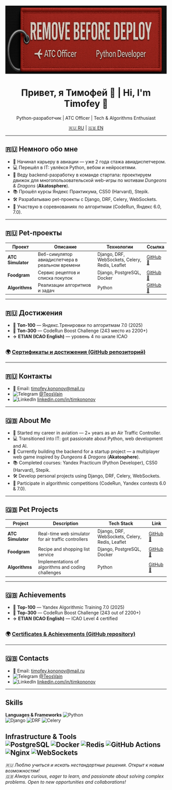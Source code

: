 <p align="center">
  <img src="./assets/img2.jpg" alt="ATC + Developer" height="212" width="768"/>
</p>

<h1 align="center">Привет, я Тимофей 👋 | Hi, I'm Timofey 👋</h1>
<p align="center">
  Python-разработчик | ATC Officer | Tech & Algorithms Enthusiast
</p>

<p align="center">
  <a href="#-немного-обо-мне">🇷🇺 RU</a> | <a href="#-about-me">🇬🇧 EN</a>
</p>

---

## 🇷🇺 Немного обо мне

- 🛫 Начинал карьеру в авиации — уже 2 года стажа авиадиспетчером.  
- 💻 Перешёл в IT: увлёкся Python, вебом и нейросетями.  
- 💼 Веду backend-разработку в команде стартапа: проектируем движок для многопользовательской web-игры по мотивам *Dungeons & Dragons* (**Akatosphere**).  
- 📚 Прошёл курсы Яндекс Практикума, CS50 (Harvard), Stepik.  
- 🛠 Разрабатываю pet-проекты с Django, DRF, Celery, WebSockets.  
- 🧩 Участвую в соревнованиях по алгоритмам (CodeRun, Яндекс 6.0, 7.0).  

---

## 🇷🇺 Pet-проекты

| Проект | Описание | Технологии | Ссылка |
|-------|----------|------------|--------|
| **ATC Simulator** | Веб-симулятор авиадиспетчера в реальном времени | Django, DRF, WebSockets, Celery, Redis, Leaflet | [GitHub 🔗](https://github.com/TeosVain/ATC-SIM) |
| **Foodgram** | Сервис рецептов и списка покупок | Django, PostgreSQL, Docker | [GitHub 🔗](https://github.com/TeosVain/foodgram) |
| **Algorithms** | Реализации алгоритмов и задач | Python | [GitHub 🔗](https://github.com/TeosVain/Algorithms-and-Data-structures) |

---

## 🇷🇺 Достижения

- 🧠 **Топ-100** — Яндекс.Тренировки по алгоритмам 7.0 (2025)  
- 🏅 **Топ-300** — CodeRun Boost Challenge (243 место из 2200+)  
- ✈️ **ETIAN (ICAO English)** — уровень 4 по шкале ICAO  

### 🌍 [Сертификаты и достижения (GitHub репозиторий)](https://github.com/TeosVain/certificates)  

---

## 🇷🇺 Контакты

- 📧 Email: timofey.kononov@mail.ru  
- ![Telegram](https://img.shields.io/badge/Telegram-2CA5E0?style=for-the-badge&logo=telegram&logoColor=white) [@TeosVain](https://t.me/TeosVain)  
- ![LinkedIn](https://img.shields.io/badge/linkedin-%230077B5.svg?style=for-the-badge&logo=linkedin&logoColor=white) [linkedin.com/in/timkononov](https://www.linkedin.com/in/timofey-kononov-b2a049318/)  

---

## 🇬🇧 About Me

- 🛫 Started my career in aviation — 2+ years as an Air Traffic Controller.  
- 💻 Transitioned into IT: got passionate about Python, web development and AI.  
- 💼 Currently building the backend for a startup project — a multiplayer web game inspired by *Dungeons & Dragons* (**Akatosphere**).  
- 📚 Completed courses: Yandex Practicum (Python Developer), CS50 (Harvard), Stepik.  
- 🛠 Develop personal projects using Django, DRF, Celery, WebSockets.  
- 🧩 Participate in algorithmic competitions (CodeRun, Yandex contests 6.0 & 7.0).  

---

## 🇬🇧 Pet Projects

| Project | Description | Tech Stack | Link |
|---------|-------------|------------|------|
| **ATC Simulator** | Real-time web simulator for air traffic controllers | Django, DRF, WebSockets, Celery, Redis, Leaflet | [GitHub 🔗](https://github.com/TeosVain/ATC-SIM) |
| **Foodgram** | Recipe and shopping list service | Django, PostgreSQL, Docker | [GitHub 🔗](https://github.com/TeosVain/foodgram) |
| **Algorithms** | Implementations of algorithms and coding challenges | Python | [GitHub 🔗](https://github.com/TeosVain/Algorithms-and-Data-structures) |

---

## 🇬🇧 Achievements

- 🧠 **Top-100** — Yandex Algorithmic Training 7.0 (2025)  
- 🏅 **Top-300** — CodeRun Boost Challenge (243 out of 2200+)  
- ✈️ **ETIAN (ICAO English)** — ICAO Level 4 certified

### 🌍 [Certificates & Achievements (GitHub repository)](https://github.com/TeosVain/certificates)  

---

## 🇬🇧 Contacts

- 📧 Email: timofey.kononov@mail.ru  
- ![Telegram](https://img.shields.io/badge/Telegram-2CA5E0?style=for-the-badge&logo=telegram&logoColor=white) [@TeosVain](https://t.me/TeosVain)  
- ![LinkedIn](https://img.shields.io/badge/linkedin-%230077B5.svg?style=for-the-badge&logo=linkedin&logoColor=white) [linkedin.com/in/timkononov](https://www.linkedin.com/in/timofey-kononov-b2a049318/)  

---
## Skills

**Languages & Frameworks**
![Python](https://img.shields.io/badge/Python-3670A0?style=for-the-badge&logo=python&logoColor=white)  
![Django](https://img.shields.io/badge/Django-092E20?style=for-the-badge&logo=django&logoColor=white) ![DRF](https://img.shields.io/badge/DRF-red?style=for-the-badge)  ![Celery](https://img.shields.io/badge/Celery-37814A?style=for-the-badge&logo=celery&logoColor=white)  

**Infrastructure & Tools**  
![PostgreSQL](https://img.shields.io/badge/PostgreSQL-316192?style=for-the-badge&logo=postgresql&logoColor=white)  ![Docker](https://img.shields.io/badge/Docker-2496ED?style=for-the-badge&logo=docker&logoColor=white)  ![Redis](https://img.shields.io/badge/Redis-DC382D?style=for-the-badge&logo=redis&logoColor=white)  ![GitHub Actions](https://img.shields.io/badge/GitHub_Actions-2088FF?style=for-the-badge&logo=github-actions&logoColor=white)  ![Nginx](https://img.shields.io/badge/nginx-%23009639.svg?style=for-the-badge&logo=nginx&logoColor=white)  ![WebSockets](https://img.shields.io/badge/WebSockets-000000?style=for-the-badge&logo=websockets&logoColor=white)  
---

_🇷🇺 Люблю учиться и искать нестандартные решения. Открыт к новым возможностям!_  
_🇬🇧 Always curious, eager to learn, and passionate about solving complex problems. Open to new opportunities and collaborations!_
